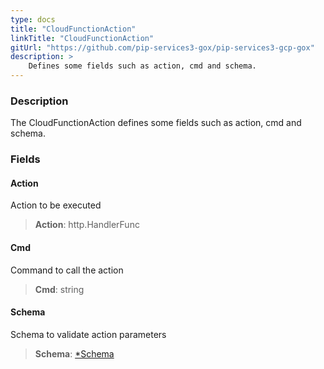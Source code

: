 ```yaml
---
type: docs
title: "CloudFunctionAction"
linkTitle: "CloudFunctionAction"
gitUrl: "https://github.com/pip-services3-gox/pip-services3-gcp-gox"
description: >
    Defines some fields such as action, cmd and schema.
---
```


### Description

The CloudFunctionAction defines some fields such as action, cmd and schema.

### Fields

<span class="hide-title-link">

#### Action
Action to be executed
> **Action**: http.HandlerFunc

#### Cmd
Command to call the action
> **Cmd**: string

#### Schema
Schema to validate action parameters
> **Schema**: [*Schema](../../../commons/validate/schema)

</span>
